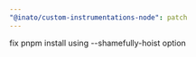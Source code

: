```yaml
---
"@inato/custom-instrumentations-node": patch
---
```


fix pnpm install using --shamefully-hoist option
